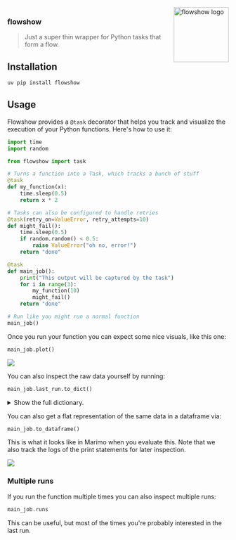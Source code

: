 <img src="imgs/icon.png" alt="flowshow logo" width="125" align="right"/>

### flowshow

> Just a super thin wrapper for Python tasks that form a flow.

## Installation

```bash
uv pip install flowshow
```

## Usage

Flowshow provides a `@task` decorator that helps you track and visualize the execution of your Python functions. Here's how to use it:

```python
import time
import random

from flowshow import task

# Turns a function into a Task, which tracks a bunch of stuff
@task
def my_function(x):
    time.sleep(0.5)
    return x * 2

# Tasks can also be configured to handle retries
@task(retry_on=ValueError, retry_attempts=10)
def might_fail():
    time.sleep(0.5)
    if random.random() < 0.5:
        raise ValueError("oh no, error!")
    return "done"

@task
def main_job():
    print("This output will be captured by the task")
    for i in range(3):
        my_function(10)
        might_fail()
    return "done"

# Run like you might run a normal function
main_job()
```

Once you run your function you can expect some nice visuals, like this one:

```python
main_job.plot()
```

![](imgs/screenshot.png)

You can also inspect the raw data yourself by running:

```python
main_job.last_run.to_dict()
```

<details>
<summary>Show the full dictionary.</summary>
```
{
  "task_name": "main_job",
  "start_time": "2025-02-04T21:25:17.045576+00:00",
  "duration": 8.864794875029474,
  "inputs": {},
  "error": None,
  "retry_count": 0,
  "end_time": "2025-02-04T21:25:25.909997+00:00",
  "logs": "This output will be captured by the task\n",
  "output": "done",
  "subtasks": [
    {
      "task_name": "my_function",
      "start_time": "2025-02-04T21:25:17.045786+00:00",
      "duration": 0.5050525842234492,
      "inputs": {
        "arg0": 10
      },
      "error": None,
      "retry_count": 0,
      "end_time": "2025-02-04T21:25:17.550808+00:00",
      "logs": "",
      "output": 20
    },
    {
      "task_name": "might_fail",
      "start_time": "2025-02-04T21:25:17.550853+00:00",
      "duration": 0.5053939162753522,
      "inputs": {},
      "error": None,
      "retry_count": 0,
      "end_time": "2025-02-04T21:25:18.056233+00:00",
      "logs": "",
      "output": "done"
    },
    {
      "task_name": "my_function",
      "start_time": "2025-02-04T21:25:18.056244+00:00",
      "duration": 0.5052881669253111,
      "inputs": {
        "arg0": 10
      },
      "error": None,
      "retry_count": 0,
      "end_time": "2025-02-04T21:25:18.561502+00:00",
      "logs": "",
      "output": 20
    },
    {
      "task_name": "might_fail",
      "start_time": "2025-02-04T21:25:18.561516+00:00",
      "duration": 2.1351009169593453,
      "inputs": {},
      "error": None,
      "retry_count": 0,
      "end_time": "2025-02-04T21:25:20.696477+00:00",
      "logs": "",
      "output": "done"
    },
    {
      "task_name": "my_function",
      "start_time": "2025-02-04T21:25:20.696511+00:00",
      "duration": 0.5026454580947757,
      "inputs": {
        "arg0": 10
      },
      "error": None,
      "retry_count": 0,
      "end_time": "2025-02-04T21:25:21.199158+00:00",
      "logs": "",
      "output": 20
    },
    {
      "task_name": "might_fail",
      "start_time": "2025-02-04T21:25:21.199213+00:00",
      "duration": 4.711003000382334,
      "inputs": {},
      "error": None,
      "retry_count": 0,
      "end_time": "2025-02-04T21:25:25.909979+00:00",
      "logs": "",
      "output": "done"
    }
  ]
}
```
</details>

You can also get a flat representation of the same data in a dataframe via:

```python
main_job.to_dataframe()
```

This is what it looks like in Marimo when you evaluate this. Note that we also track the logs of the print statements for later inspection. 

![](imgs/dataframe.png)

### Multiple runs

If you run the function multiple times you can also inspect multiple runs:

```python
main_job.runs
```

This can be useful, but most of the times you're probably interested in the last run. 

